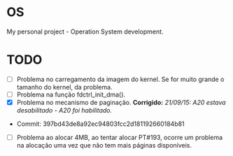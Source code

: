 # OS

My personal project - Operation System development.

# TODO
- [ ] Problema no carregamento da imagem do kernel. Se for muito grande o tamanho do kernel, da problema.
- [ ] Problema na função fdctrl_init_dma().
- [x] Problema no mecanismo de paginação. **Corrigido:** *21/09/15: A20 estava desabilitado - A20 foi habilitado.*
* Commit: 397bd43de8a92ec94803fcc2d181192660184b81
- [ ] Problema ao alocar 4MB, ao tentar alocar PT#193, ocorre um problema na alocação uma vez que não tem mais páginas disponíveis. 
